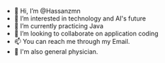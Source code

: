 - 👋 Hi, I’m @Hassanzmn
- 👀 I’m interested in technology and AI's future
- 🌱 I’m currently practicing Java
- 💞️ I’m looking to collaborate on application coding
- 📫 You can reach me through my Email.
- 🧬 I'm also general physician.
